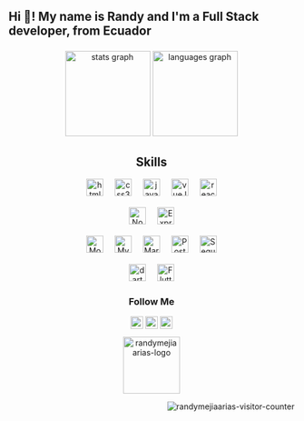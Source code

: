 <h2 align="left">Hi 👋! My name is Randy and I'm a Full Stack developer, from Ecuador</h2>

###

<div align="center">
  <img src="https://github-readme-stats.vercel.app/api?username=randymejiaarias&hide_title=false&hide_rank=false&show_icons=true&include_all_commits=true&count_private=true&disable_animations=false&theme=dracula&locale=en&hide_border=false" height="150" alt="stats graph"  />
  <img src="https://github-readme-stats.vercel.app/api/top-langs?username=randymejiaarias&locale=en&hide_title=false&layout=compact&card_width=320&langs_count=5&theme=dracula&hide_border=false" height="150" alt="languages graph"  />
</div>

###

<!-- Skills -->
<h2 align="center"> Skills </h2>
<div align="center">
  <img src="https://cdn.jsdelivr.net/gh/devicons/devicon/icons/html5/html5-original.svg" height="30" alt="html5 logo"  />
  <img width="12" />
  <img src="https://cdn.jsdelivr.net/gh/devicons/devicon/icons/css3/css3-original.svg" height="30" alt="css3 logo"  />
  <img width="12" />
  <img src="https://cdn.jsdelivr.net/gh/devicons/devicon/icons/javascript/javascript-original.svg" height="30" alt="javascript logo"  />
  <img width="12" />
  <img src="https://www.vectorlogo.zone/logos/vuejs/vuejs-icon.svg" alt="vueJs" width="30" height="30"/>
  <img width="12" />
  <img src="https://cdn.jsdelivr.net/gh/devicons/devicon/icons/react/react-original.svg" height="30" alt="react logo"  />
  <br>
  <br>
  <img src="https://www.vectorlogo.zone/logos/nodejs/nodejs-horizontal.svg" alt="NodeJS" width="auto" height="30"/>
  <img width="12" />
  <img src="https://www.vectorlogo.zone/logos/expressjs/expressjs-ar21.svg" alt="Express" width="auto" height="30"/>
  <br>
  <br>
  <img src="https://www.vectorlogo.zone/logos/mongodb/mongodb-ar21.svg" alt="MongoDB" width="auto" height="30"/>
  <img width="12" />
  <img src="https://www.vectorlogo.zone/logos/mysql/mysql-horizontal.svg" alt="MySQL" width="auto" height="30"/>
  <img width="12" />
  <img src="https://www.vectorlogo.zone/logos/mariadb/mariadb-ar21.svg" alt="MariaDB" width="auto" height="30"/>
  <img width="12" />
  <img src="https://www.vectorlogo.zone/logos/postgresql/postgresql-horizontal.svg" alt="PostgreSQL" width="auto" height="30"/>
  <img width="12" />
  <img src="https://www.vectorlogo.zone/logos/sequelizejs/sequelizejs-ar21.svg" alt="Sequelize" width="auto" height="30"/>
  <br>
  <br>
  <img src="https://www.vectorlogo.zone/logos/dartlang/dartlang-icon.svg" alt="dart" width="30" height="30"/>
  <img width="12" />
  <img src="https://www.vectorlogo.zone/logos/flutterio/flutterio-icon.svg" alt="Flutter" width="30" height="30"/>
</div>

###
<!-- Social Media -->
<h3 align="center"> Follow Me </h3>
<p align="center">
<a href="https://twitter.com/randymejiaarias" target="_blank"><img align="center" src="https://cdn.jsdelivr.net/npm/simple-icons@3.0.1/icons/twitter.svg" alt="randymejiaarias" height="22" width="22" /></a>
<a href="https://instagram.com/randymejiaarias_" target="_blank"><img align="center" src="https://cdn.jsdelivr.net/npm/simple-icons@3.0.1/icons/instagram.svg" alt="randymejiaarias" height="22" width="22" /></a>
<a href="https://www.linkedin.com/in/randy-m-363268174/" target="_blank"><img align="center" src="https://cdn.jsdelivr.net/npm/simple-icons@3.0.1/icons/linkedin.svg" alt="randymejiaarias" height="22" width="22" /></a>
</p>
<p align="center"><img align=center src="https://user-images.githubusercontent.com/42918668/90352120-0109c880-e008-11ea-9481-6383f16f22c2.png" alt="randymejiaarias-logo" width="100" height="100"></p>


<!-- Visitor counter -->
<p align="right"> <img src="https://komarev.com/ghpvc/?username=randymejiaarias&color=00153F" alt="randymejiaarias-visitor-counter" /> </p>
